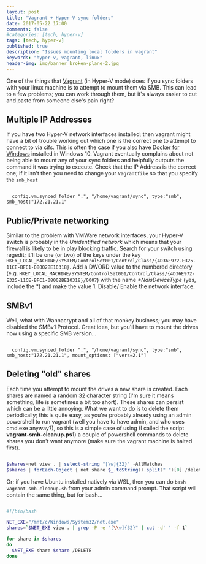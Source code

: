 ```yaml
---
layout: post
title: "Vagrant + Hyper-V sync folders"
date: 2017-05-22 17:00
comments: false
#categories: [tech, hyper-v]
tags: [tech, hyper-v]
published: true
description: "Issues mounting local folders in vagrant"
keywords: "hyper-v, vagrant, linux"
header-img: img/banner_broken-plane-2.jpg
---
```


One of the things that [Vagrant][] (in Hyper-V mode) does if you sync folders with your linux machine is to attempt to mount them via SMB. This can lead to a few problems; you can work through them, but it's always easier to cut and paste from someone else's pain right?

## Multiple IP Addresses

If you have two Hyper-V network interfaces installed; then vagrant might have a bit of trouble working out which one is the correct one to attempt to connect to via cifs. This is often the case if you also have [Docker for Windows][] installed in Windows 10. Vagrant eventually complains about not being able to mount any of your sync folders and helpfully outputs the command it was trying to execute. Check that the IP Address is the correct one; if it isn't then you need to change your `Vagrantfile` so that you specify the `smb_host`

```text

  config.vm.synced_folder ".", "/home/vagrant/sync", type:"smb", smb_host:"172.21.21.1"

```

## Public/Private networking

Similar to the problem with VMWare network interfaces, your Hyper-V switch is probably in the _Unidentified network_ which means that your firewall is likely to be in play blocking traffic. Search for your switch using regedit; it'll be one (or two) of the keys under the key `HKEY_LOCAL_MACHINE/SYSTEM/ControlSet001/Control/Class/{4D36E972-E325-11CE-BFC1-08002BE10318}`. Add a DWORD value to the numbered directory (e.g. `HKEY_LOCAL_MACHINE/SYSTEM/ControlSet001/Control/Class/{4D36E972-E325-11CE-BFC1-08002BE10318}/0007`) with the name _*NdisDeviceType_ (yes, include the *) and make the value 1. Disable/ Enable the network interface.

## SMBv1

Well, what with Wannacrypt and all of that monkey business; you may have disabled the SMBv1 Protocol. Great idea, but you'll have to mount the drives now using a specific SMB version...

```text

  config.vm.synced_folder ".", "/home/vagrant/sync", type:"smb", smb_host:"172.21.21.1", mount_options: ["vers=2.1"]

```

## Deleting "old" shares

Each time you attempt to mount the drives a new share is created. Each shares are named a random 32 character string (I'm sure it means something, life is sometimes a bit too short). These shares can persist which can be a little annoying. What we want to do is to delete them periodically; this is quite easy, as you're probably already using an admin powershell to run vagrant (well you have to have admin, and who uses cmd.exe anyway?), so this is a simple case of using (I called the script __vagrant-smb-cleanup.ps1__) a couple of powershell commands to delete shares you don't want anymore (make sure the vagrant machine is halted first).

```powershell

$shares=net view . | select-string "[\w]{32}" -AllMatches
$shares | forEach-Object { net share $_.toString().split(" ")[0] /delete }

```

Or; if you have Ubuntu installed natively via WSL, then you can do `bash vagrant-smb-cleanup.sh` from your admin command prompt. That script will contain the same thing, but for bash...

```bash

#!/bin/bash

NET_EXE="/mnt/c/Windows/System32/net.exe"
shares=`$NET_EXE view . | grep -P -e "[\\w]{32}" | cut -d' ' -f 1`

for share in $shares
do
  $NET_EXE share $share /DELETE
done

```


[Vagrant]: http://www.vagrantup.com
[Docker for Windows]: https://store.docker.com/editions/community/docker-ce-desktop-windows



